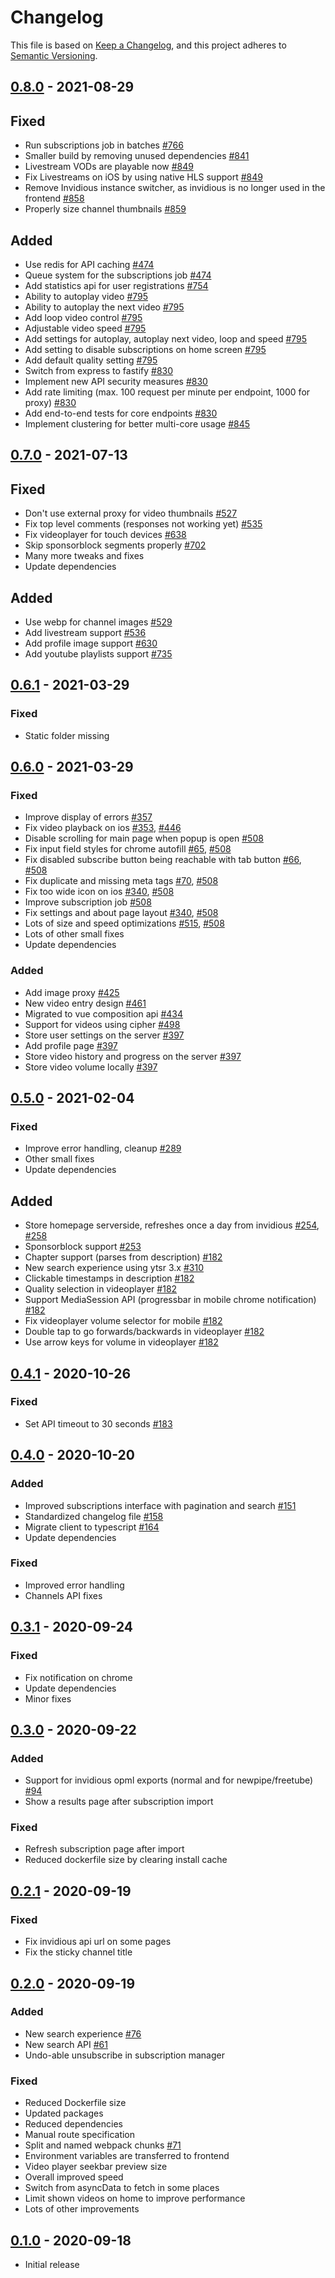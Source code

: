 # Changelog

This file is based on [Keep a Changelog](https://keepachangelog.com/en/1.0.0/),
and this project adheres to [Semantic Versioning](https://semver.org/spec/v2.0.0.html).

## [0.8.0] - 2021-08-29

## Fixed

- Run subscriptions job in batches [#766](https://github.com/ViewTube/viewtube-vue/pull/766)
- Smaller build by removing unused dependencies [#841](https://github.com/ViewTube/viewtube-vue/pull/841)
- Livestream VODs are playable now [#849](https://github.com/ViewTube/viewtube-vue/pull/849)
- Fix Livestreams on iOS by using native HLS support [#849](https://github.com/ViewTube/viewtube-vue/pull/849)
- Remove Invidious instance switcher, as invidious is no longer used in the frontend [#858](https://github.com/ViewTube/viewtube-vue/pull/858)
- Properly size channel thumbnails [#859](https://github.com/ViewTube/viewtube-vue/pull/859)

## Added

- Use redis for API caching [#474](https://github.com/ViewTube/viewtube-vue/pull/474)
- Queue system for the subscriptions job [#474](https://github.com/ViewTube/viewtube-vue/pull/474)
- Add statistics api for user registrations [#754](https://github.com/ViewTube/viewtube-vue/pull/754)
- Ability to autoplay video [#795](https://github.com/ViewTube/viewtube-vue/pull/795)
- Ability to autoplay the next video [#795](https://github.com/ViewTube/viewtube-vue/pull/795)
- Add loop video control [#795](https://github.com/ViewTube/viewtube-vue/pull/795)
- Adjustable video speed [#795](https://github.com/ViewTube/viewtube-vue/pull/795)
- Add settings for autoplay, autoplay next video, loop and speed [#795](https://github.com/ViewTube/viewtube-vue/pull/795)
- Add setting to disable subscriptions on home screen [#795](https://github.com/ViewTube/viewtube-vue/pull/795)
- Add default quality setting [#795](https://github.com/ViewTube/viewtube-vue/pull/795)
- Switch from express to fastify [#830](https://github.com/ViewTube/viewtube-vue/pull/830)
- Implement new API security measures [#830](https://github.com/ViewTube/viewtube-vue/pull/830)
- Add rate limiting (max. 100 request per minute per endpoint, 1000 for proxy) [#830](https://github.com/ViewTube/viewtube-vue/pull/830)
- Add end-to-end tests for core endpoints [#830](https://github.com/ViewTube/viewtube-vue/pull/830)
- Implement clustering for better multi-core usage [#845](https://github.com/ViewTube/viewtube-vue/pull/845)

## [0.7.0] - 2021-07-13

## Fixed

- Don't use external proxy for video thumbnails [#527](https://github.com/ViewTube/viewtube-vue/pull/527)
- Fix top level comments (responses not working yet) [#535](https://github.com/ViewTube/viewtube-vue/pull/535)
- Fix videoplayer for touch devices [#638](https://github.com/ViewTube/viewtube-vue/pull/638)
- Skip sponsorblock segments properly [#702](https://github.com/ViewTube/viewtube-vue/pull/702)
- Many more tweaks and fixes
- Update dependencies

## Added

- Use webp for channel images [#529](https://github.com/ViewTube/viewtube-vue/pull/529)
- Add livestream support [#536](https://github.com/ViewTube/viewtube-vue/pull/536)
- Add profile image support [#630](https://github.com/ViewTube/viewtube-vue/pull/630)
- Add youtube playlists support [#735](https://github.com/ViewTube/viewtube-vue/pull/735)

## [0.6.1] - 2021-03-29

### Fixed

- Static folder missing

## [0.6.0] - 2021-03-29

### Fixed

- Improve display of errors [#357](https://github.com/ViewTube/viewtube-vue/pull/357)
- Fix video playback on ios [#353](https://github.com/ViewTube/viewtube-vue/issues/353), [#446](https://github.com/ViewTube/viewtube-vue/pull/446)
- Disable scrolling for main page when popup is open [#508](https://github.com/ViewTube/viewtube-vue/pull/508)
- Fix input field styles for chrome autofill [#65](https://github.com/ViewTube/viewtube-vue/issues/65), [#508](https://github.com/ViewTube/viewtube-vue/pull/508)
- Fix disabled subscribe button being reachable with tab button [#66](https://github.com/ViewTube/viewtube-vue/issues/66), [#508](https://github.com/ViewTube/viewtube-vue/pull/508)
- Fix duplicate and missing meta tags [#70](https://github.com/ViewTube/viewtube-vue/issues/70), [#508](https://github.com/ViewTube/viewtube-vue/pull/508)
- Fix too wide icon on ios [#340](https://github.com/ViewTube/viewtube-vue/issues/340), [#508](https://github.com/ViewTube/viewtube-vue/pull/508)
- Improve subscription job [#508](https://github.com/ViewTube/viewtube-vue/pull/508)
- Fix settings and about page layout [#340](https://github.com/ViewTube/viewtube-vue/issues/340), [#508](https://github.com/ViewTube/viewtube-vue/pull/508)
- Lots of size and speed optimizations [#515](https://github.com/ViewTube/viewtube-vue/pull/515), [#508](https://github.com/ViewTube/viewtube-vue/pull/508)
- Lots of other small fixes
- Update dependencies

### Added

- Add image proxy [#425](https://github.com/ViewTube/viewtube-vue/pull/425)
- New video entry design [#461](https://github.com/ViewTube/viewtube-vue/pull/461)
- Migrated to vue composition api [#434](https://github.com/ViewTube/viewtube-vue/pull/434)
- Support for videos using cipher [#498](https://github.com/ViewTube/viewtube-vue/pull/498)
- Store user settings on the server [#397](https://github.com/ViewTube/viewtube-vue/pull/397)
- Add profile page [#397](https://github.com/ViewTube/viewtube-vue/pull/397)
- Store video history and progress on the server [#397](https://github.com/ViewTube/viewtube-vue/pull/397)
- Store video volume locally [#397](https://github.com/ViewTube/viewtube-vue/pull/397)

## [0.5.0] - 2021-02-04

### Fixed

- Improve error handling, cleanup [#289](https://github.com/ViewTube/viewtube-vue/pull/289)
- Other small fixes
- Update dependencies

## Added

- Store homepage serverside, refreshes once a day from invidious [#254](https://github.com/ViewTube/viewtube-vue/pull/258), [#258](https://github.com/ViewTube/viewtube-vue/pull/254)
- Sponsorblock support [#253](https://github.com/ViewTube/viewtube-vue/pull/253)
- Chapter support (parses from description) [#182](https://github.com/ViewTube/viewtube-vue/pull/182)
- New search experience using ytsr 3.x [#310](https://github.com/ViewTube/viewtube-vue/pull/310)
- Clickable timestamps in description [#182](https://github.com/ViewTube/viewtube-vue/pull/182)
- Quality selection in videoplayer [#182](https://github.com/ViewTube/viewtube-vue/pull/182)
- Support MediaSession API (progressbar in mobile chrome notification) [#182](https://github.com/ViewTube/viewtube-vue/pull/182)
- Fix videoplayer volume selector for mobile [#182](https://github.com/ViewTube/viewtube-vue/pull/182)
- Double tap to go forwards/backwards in videoplayer [#182](https://github.com/ViewTube/viewtube-vue/pull/182)
- Use arrow keys for volume in videoplayer [#182](https://github.com/ViewTube/viewtube-vue/pull/182)

## [0.4.1] - 2020-10-26

### Fixed

- Set API timeout to 30 seconds [#183](https://github.com/ViewTube/viewtube-vue/pull/183)

## [0.4.0] - 2020-10-20

### Added

- Improved subscriptions interface with pagination and search [#151](https://github.com/ViewTube/viewtube-vue/pull/151)
- Standardized changelog file [#158](https://github.com/ViewTube/viewtube-vue/pull/158)
- Migrate client to typescript [#164](https://github.com/ViewTube/viewtube-vue/pull/164)
- Update dependencies

### Fixed

- Improved error handling
- Channels API fixes

## [0.3.1] - 2020-09-24

### Fixed

- Fix notification on chrome
- Update dependencies
- Minor fixes

## [0.3.0] - 2020-09-22

### Added

- Support for invidious opml exports (normal and for newpipe/freetube) [#94](https://github.com/ViewTube/viewtube-vue/issues/94)
- Show a results page after subscription import

### Fixed

- Refresh subscription page after import
- Reduced dockerfile size by clearing install cache

## [0.2.1] - 2020-09-19

### Fixed

- Fix invidious api url on some pages
- Fix the sticky channel title

## [0.2.0] - 2020-09-19

### Added

- New search experience [#76](https://github.com/ViewTube/viewtube-vue/issues/76)
- New search API [#61](https://github.com/ViewTube/viewtube-vue/issues/76)
- Undo-able unsubscribe in subscription manager

### Fixed

- Reduced Dockerfile size
- Updated packages
- Reduced dependencies
- Manual route specification
- Split and named webpack chunks [#71](https://github.com/ViewTube/viewtube-vue/issues/71)
- Environment variables are transferred to frontend
- Video player seekbar preview size
- Overall improved speed
- Switch from asyncData to fetch in some places
- Limit shown videos on home to improve performance
- Lots of other improvements

## [0.1.0] - 2020-09-18

- Initial release

[unreleased]: https://github.com/viewtube/viewtube-vue/compare/v0.8.0...development
[0.8.0]: https://github.com/viewtube/viewtube-vue/compare/v0.7.0...v0.8.0
[0.7.0]: https://github.com/viewtube/viewtube-vue/compare/v0.6.1...v0.7.0
[0.6.1]: https://github.com/viewtube/viewtube-vue/compare/v0.6.0...v0.6.1
[0.6.0]: https://github.com/viewtube/viewtube-vue/compare/v0.5.0...v0.6.0
[0.5.0]: https://github.com/viewtube/viewtube-vue/compare/v0.4.1...v0.5.0
[0.4.1]: https://github.com/viewtube/viewtube-vue/compare/v0.4.0...v0.4.1
[0.4.0]: https://github.com/viewtube/viewtube-vue/compare/v0.3.1...v0.4.0
[0.3.1]: https://github.com/viewtube/viewtube-vue/compare/v0.3.0...v0.3.1
[0.3.0]: https://github.com/viewtube/viewtube-vue/compare/v0.2.1...v0.3.0
[0.2.1]: https://github.com/viewtube/viewtube-vue/compare/v0.2.0...v0.2.1
[0.2.0]: https://github.com/viewtube/viewtube-vue/compare/v0.1.0...v0.2.0
[0.1.0]: https://github.com/viewtube/viewtube-vue/releases/tag/v0.1.0
